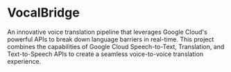 # VocalBridge
An innovative voice translation pipeline that leverages Google Cloud's powerful APIs to break down language barriers in real-time. This project combines the capabilities of Google Cloud Speech-to-Text, Translation, and Text-to-Speech APIs to create a seamless voice-to-voice translation experience.
